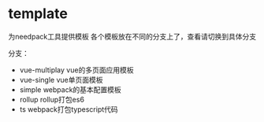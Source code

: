 # template

为needpack工具提供模板
各个模板放在不同的分支上了，查看请切换到具体分支

分支：
* vue-multiplay   vue的多页面应用模板
* vue-single      vue单页面模板
* simple          webpack的基本配置模板
* rollup          rollup打包es6
* ts              webpack打包typescript代码

